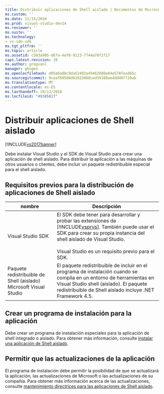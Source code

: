 ```yaml
---
title: Distribuir aplicaciones de Shell aislado | Documentos de Microsoft
ms.custom: ''
ms.date: 11/15/2016
ms.prod: visual-studio-dev14
ms.reviewer: ''
ms.suite: ''
ms.technology:
- vs-ide-sdk
ms.tgt_pltfrm: ''
ms.topic: article
ms.assetid: c503a985-d67a-4ef8-9123-7744a78f2f17
caps.latest.revision: 10
ms.author: gregvanl
manager: ghogen
ms.openlocfilehash: d05e6a88c9da52492a49462880a04e578feadb5c
ms.sourcegitcommit: 9ceaf69568d61023868ced59108ae4dd46f720ab
ms.translationtype: MT
ms.contentlocale: es-ES
ms.lasthandoff: 10/12/2018
ms.locfileid: "49305817"
---
```

# <a name="distributing-isolated-shell-applications"></a>Distribuir aplicaciones de Shell aislado
[!INCLUDE[vs2017banner](../includes/vs2017banner.md)]

Debe instalar Visual Studio y el SDK de Visual Studio para crear una aplicación de shell aislado. Para distribuir la aplicación a las máquinas de otros usuarios o clientes, debe incluir un paquete redistribuible especial para el shell aislado.  
  
## <a name="prerequisites-for-distributing-isolated-shell-applications"></a>Requisitos previos para la distribución de aplicaciones de Shell aislado  
  
|nombre|Descripción|  
|----------|-----------------|  
|Visual Studio SDK|El SDK debe tener para desarrollar y probar las extensiones de [!INCLUDE[vsprvs](../includes/vsprvs-md.md)]. También puede usar el SDK para crear su propia instancia del shell aislado de Visual Studio.<br /><br /> Visual Studio es un requisito previo para el SDK.|  
|Paquete redistribuible de Shell (aislado) Microsoft Visual Studio|El paquete redistribuible de incluir en el programa de instalación cuando se compila en un entorno de herramientas en Visual Studio shell (aislado). El paquete redistribuible de Shell aislado incluye .NET Framework 4.5.|  
  
## <a name="creating-an-installation-program-for-the-application"></a>Crear un programa de instalación para la aplicación  
 Debe crear un programa de instalación especiales para la aplicación de shell integrado o aislado. Para obtener más información, consulte [instalar una aplicación de Shell aislado](../extensibility/installing-an-isolated-shell-application.md).  
  
## <a name="allowing-for-updates-to-your-application"></a>Permitir que las actualizaciones de la aplicación  
 El programa de instalación debe permitir la posibilidad de que se actualizará la aplicación, las actualizaciones de Microsoft o las actualizaciones de su compañía. Para obtener más información acerca de las actualizaciones, consulte [mantenimiento directrices para las aplicaciones de Shell aislado](../extensibility/servicing-guidelines-for-isolated-shell-applications.md).

